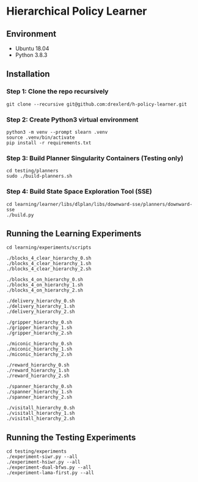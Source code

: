 # Hierarchical Policy Learner

## Environment

- Ubuntu 18.04
- Python 3.8.3

## Installation

### Step 1: Clone the repo recursively

```console
git clone --recursive git@github.com:drexlerd/h-policy-learner.git
```

### Step 2: Create Python3 virtual environment

```console
python3 -m venv --prompt slearn .venv
source .venv/bin/activate
pip install -r requirements.txt
```

### Step 3: Build Planner Singularity Containers (Testing only)

```console
cd testing/planners
sudo ./build-planners.sh
```

### Step 4: Build State Space Exploration Tool (SSE)

```console
cd learning/learner/libs/dlplan/libs/downward-sse/planners/downward-sse
./build.py
```

## Running the Learning Experiments


```console
cd learning/experiments/scripts

./blocks_4_clear_hierarchy_0.sh
./blocks_4_clear_hierarchy_1.sh
./blocks_4_clear_hierarchy_2.sh

./blocks_4_on_hierarchy_0.sh
./blocks_4_on_hierarchy_1.sh
./blocks_4_on_hierarchy_2.sh

./delivery_hierarchy_0.sh
./delivery_hierarchy_1.sh
./delivery_hierarchy_2.sh

./gripper_hierarchy_0.sh
./gripper_hierarchy_1.sh
./gripper_hierarchy_2.sh

./miconic_hierarchy_0.sh
./miconic_hierarchy_1.sh
./miconic_hierarchy_2.sh

./reward_hierarchy_0.sh
./reward_hierarchy_1.sh
./reward_hierarchy_2.sh

./spanner_hierarchy_0.sh
./spanner_hierarchy_1.sh
./spanner_hierarchy_2.sh

./visitall_hierarchy_0.sh
./visitall_hierarchy_1.sh
./visitall_hierarchy_2.sh
```

## Running the Testing Experiments

```console
cd testing/experiments
./experiment-siwr.py --all
./experiment-hsiwr.py --all
./experiment-dual-bfws.py --all
./experiment-lama-first.py --all
```
